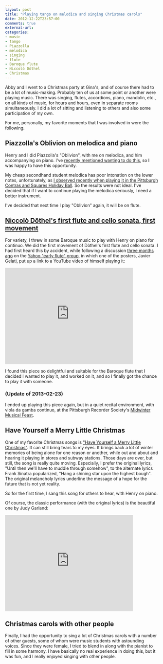 ```yaml
---
layout: post
title: "Playing tango on melodica and singing Christmas carols"
date: 2012-12-22T23:57:00
comments: true
external-url: 
categories: 
- music
- tango
- Piazzolla
- melodica
- singing
- flute
- Baroque flute
- Niccolò Dôthel
- Christmas
---
```

Abby and I went to a Christmas party at Gina's, and of course there had to be a lot of music-making. Probably ten of us at some point or another were playing music. There was singing, flutes, accordions, piano, mandolin, etc., on all kinds of music, for hours and hours, even in separate rooms simultaneously. I did a lot of sitting and listening to others and also some participation of my own.

For me, personally, my favorite moments that I was involved in were the following.

## Piazzolla's Oblivion on melodica and piano

Henry and I did Piazzolla's "Oblivion", with me on melodica, and him accompanying on piano. I've [recently mentioned wanting to do this](/blog/2012/12/02/oblivion-obsession-time-to-start-playing-melodica/), so I was happy to have this opportunity.

My cheap secondhand student melodica has poor intonation on the lower notes, unfortunately, as [I observed recently when playing it in the Pittsburgh Contras and Squares Holiday Ball](/blog/2012/12/14/pittsburgh-contras-and-squares-holiday-ball-2012/). So the results were not ideal. I've decided that if I want to continue playing the melodica seriously, I need a better instrument.

I've decided that next time I play "Oblivion" again, it will be on flute.

## [Niccolò Dôthel's first flute and cello sonata, first movement](http://imslp.org/wiki/6_Sonatas_for_Flute_and_Cello,_Op.2_%28D%C3%B4thel,_Niccol%C3%B2%29)

For variety, I threw in some Baroque music to play with Henry on piano for continuo. We did the first movement of Dôthel's first flute and cello sonata. I had first heard this by accident, while following a discussion [three months ago](http://launch.groups.yahoo.com/group/earlyflute/message/12041) on the [Yahoo "early flute" group](http://launch.groups.yahoo.com/group/earlyflute/), in which one of the posters, Javier Gelati, put up a link to a YouTube video of himself playing it:

<iframe width="420" height="315" src="http://www.youtube.com/embed/HmMoNwm-Hx8" frameborder="0" allowfullscreen></iframe>

I found this piece so delightful and suitable for the Baroque flute that I decided I wanted to play it, and worked on it, and so I finally got the chance to play it with someone.

### (Update of 2013-02-23)

I ended up playing this piece again, but in a quiet recital environment, with viola da gamba continuo, at the Pittsburgh Recorder Society's [Midwinter Musical Feast](/blog/2013/02/23/celebrating-two-years-of-playing-recorder/).

## Have Yourself a Merry Little Christmas

One of my favorite Christmas songs is ["Have Yourself a Merry Little Christmas"](http://en.wikipedia.org/wiki/Have_Yourself_a_Merry_Little_Christmas). It can still bring tears to my eyes. It brings back a lot of winter memories of being alone for one reason or another, while out and about and hearing it playing in stores and subway stations. Those days are over, but still, the song is really quite moving. Especially, I prefer the original lyrics, "Until then we'll have to muddle through somehow", to the alternate lyrics Frank Sinatra popularized, "Hang a shining star upon the highest bough". The original melancholy lyrics underline the message of a hope for the future that is not yet reality.

So for the first time, I sang this song for others to hear, with Henry on piano.

Of course, the classic performance (with the original lyrics) is the beautiful one by Judy Garland:

<iframe width="420" height="315" src="http://www.youtube.com/embed/5g4lY8Y3eoo" frameborder="0" allowfullscreen></iframe>

## Christmas carols with other people

Finally, I had the opportunity to sing a lot of Christmas carols with a number of other guests, some of whom were music students with astounding voices. Since they were female, I tried to blend in along with the pianist to fill in some harmony. I have basically no real experience in doing this, but it was fun, and I really enjoyed singing with other people.
